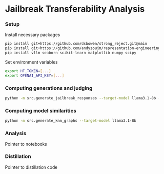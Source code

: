 # Jailbreak Transferability Analysis

### Setup

Install necessary packages
```bash
pip install git+https://github.com/dsbowen/strong_reject.git@main
pip install git+https://github.com/andyzoujm/representation-engineering.git@main
pip install vllm seaborn scikit-learn matplotlib numpy scipy
```

Set environment variables
```bash
export HF_TOKEN=[...]
export OPENAI_API_KEY=[...]
```

### Computing generations and judging

```bash
python -m src.generate_jailbreak_responses --target-model llama3.1-8b --output-dir results/strong_reject_responses/
```

### Computing model similarities

```bash
python -m src.generate_knn_graphs --target-model llama3.1-8b
```

### Analysis

Pointer to notebooks


### Distillation

Pointer to distillation code
